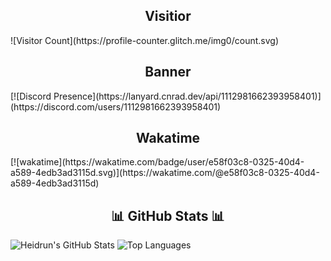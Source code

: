 

<h2 align="center">Visitior</h2>
![Visitor Count](https://profile-counter.glitch.me/img0/count.svg)
<br />
<h2 align="center">Banner</h2>
[![Discord Presence](https://lanyard.cnrad.dev/api/1112981662393958401)](https://discord.com/users/1112981662393958401)
<br />
<h2 align="center">Wakatime</h2>
[![wakatime](https://wakatime.com/badge/user/e58f03c8-0325-40d4-a589-4edb3ad3115d.svg)](https://wakatime.com/@e58f03c8-0325-40d4-a589-4edb3ad3115d)
<h2 align="center">📊 GitHub Stats 📊</h2>

![Heidrun's GitHub Stats](https://github-readme-stats.vercel.app/api?username=jhnlol&show_icons=true&theme=radical)
![Top Languages](https://github-readme-stats.vercel.app/api/top-langs/?username=jhnlol&show_icons=true&theme=radical)
